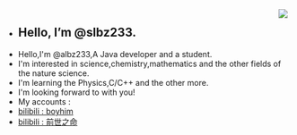 <img align="right" src="https://github-readme-stats.vercel.app/api?username=slbz233&show_icons=true&theme=graywhite&count_private=true" /> 


- ## Hello, I’m @slbz233.
- Hello,I'm @albz233,A Java developer and a student.
- I'm interested in science,chemistry,mathematics and the other fields of the nature science.
- I'm learning the Physics,C/C++ and the other more.
- I'm looking forward to with you!
- My accounts :
- [bilibili : boyhim](https://b23.tv/JI2UIqZ)
- [bilibili : 前世之命](https://b23.tv/JcoSNEA)
<!--- 千万不要关注我同学的账号(前世之命),考完试就拉黑我,更新速率还慢!!! --->


<!---
slbz233/slbz233 is a ✨ special ✨ repository because its `README.md` (this file) appears on your GitHub profile.
You can click the Preview link to take a look at your changes.
--->
